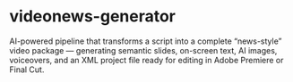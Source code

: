# videonews-generator
AI-powered pipeline that transforms a script into a complete “news-style” video package — generating semantic slides, on-screen text, AI images, voiceovers, and an XML project file ready for editing in Adobe Premiere or Final Cut.
